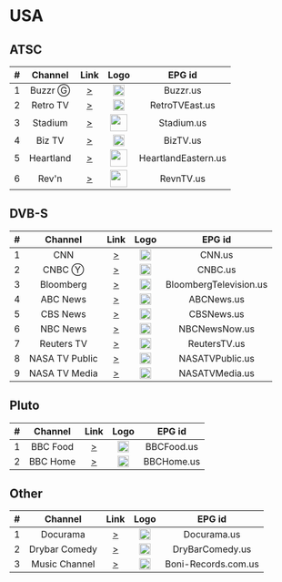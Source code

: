 <h1>USA</h1>

<h2>ATSC</h2>

| #   | Channel        | Link  | Logo | EPG id |
|:---:|:--------------:|:-----:|:----:|:------:|
| 1   | Buzzr Ⓖ        | [>](https://buzzrota-ono.amagi.tv/playlist1080.m3u8) | <img height="20" src="https://upload.wikimedia.org/wikipedia/commons/thumb/d/d6/Buzzr_logo.svg/768px-Buzzr_logo.svg.png"/> | Buzzr.us |
| 2   | Retro TV       | [>](https://bcovlive-a.akamaihd.net/5e531be3ed6c41229b2af2d9bffba88d/us-east-1/6183977686001/profile_1/chunklist.m3u8) | <img height="20" src="https://i.imgur.com/PNTYOgg.png" /> | RetroTVEast.us |
| 3   | Stadium        | [>](https://bcovlive-a.akamaihd.net/e64d564b9275484f85981d8c146fb915/us-east-1/5994000126001/profile_1/976f34cf5a614518b7b539cbf9812080/chunklist_ssaiV.m3u8) | <img height="30" src="https://i.imgur.com/6ae9E8d.png"/> | Stadium.us |
| 4   | Biz TV         | [>](https://thegateway.app/BizTV/BizTV-Tones/chunks.m3u8?nimblesessionid=94690008) | <img height="20" src="https://i.imgur.com/cbGvXyF.jpg"/> | BizTV.us |
| 5   | Heartland      | [>](https://bcovlive-a.akamaihd.net/1ad942d15d9643bea6d199b729e79e48/us-east-1/6183977686001/profile_1/chunklist.m3u8) |  <img height="30" src="https://i.imgur.com/a67bbag.png" /> | HeartlandEastern.us |
| 6   | Rev'n          | [>](https://bcovlive-a.akamaihd.net/a71236fdda1747999843bd3d55bdd6fa/us-east-1/6183977686001/profile_1/chunklist.m3u8) | <img height="30" src="https://i.imgur.com/VUhqVgG.png" /> | RevnTV.us |

<h2>DVB-S</h2>

| #   | Channel        | Link  | Logo | EPG id |
|:---:|:--------------:|:-----:|:----:|:------:|
| 1   | CNN            | [>](https://tve-live-lln.warnermediacdn.com/hls/live/586495/cnngo/cnn_slate/VIDEO_0_3564000.m3u8) | <img height="20" src="https://i.imgur.com/vyrc1I1.png"/> | CNN.us |
| 2   | CNBC Ⓨ         | [>](https://www.youtube.com/c/CNBC/live) | <img height="20" src="https://i.imgur.com/BTasyOy.png"/> | CNBC.us |
| 3   | Bloomberg      | [>](https://bloomberg.com/media-manifest/streams/us.m3u8) | <img height="20" src="https://i.imgur.com/VnCcH73.png"/> | BloombergTelevision.us |
| 4   | ABC News       | [>](https://content.uplynk.com/channel/3324f2467c414329b3b0cc5cd987b6be.m3u8) | <img height="20" src="https://i.imgur.com/7sJLzKi.png"/> | ABCNews.us |
| 5   | CBS News       | [>](https://cbsnews.akamaized.net/hls/live/2020607/cbsnlineup_8/master.m3u8) | <img height="20" src="https://i.imgur.com/nki2HDQ.png"/> | CBSNews.us |
| 6   | NBC News       | [>](http://dai2.xumo.com/xumocdn/p=roku/amagi_hls_data_xumo1212A-xumo-nbcnewsnow/CDN/playlist.m3u8) | <img height="20" src="https://i.imgur.com/v48mMRT.png"/> | NBCNewsNow.us |
| 7   | Reuters TV     | [>](https://reuters-reutersnow-1-eu.rakuten.wurl.tv/playlist.m3u8) | <img height="20" src="https://i.imgur.com/AbvCnoH.png"/> | ReutersTV.us |
| 8   | NASA TV Public | [>](https://ntv1.akamaized.net/hls/live/2014075/NASA-NTV1-HLS/master_2000.m3u8) | <img height="20" src="https://i.imgur.com/rmyfoOI.png"/> | NASATVPublic.us |
| 9   | NASA TV Media  | [>](https://ntv2.akamaized.net/hls/live/2013923/NASA-NTV2-HLS/master.m3u8) | <img height="20" src="https://i.imgur.com/rmyfoOI.png"/> | NASATVMedia.us |

<h2>Pluto</h2>

| #   | Channel        | Link  | Logo | EPG id |
|:---:|:--------------:|:-----:|:----:|:------:|
| 1   | BBC Food   | [>](https://service-stitcher.clusters.pluto.tv/v1/stitch/embed/hls/channel/5fb5844bf5514d0007945bda/master.m3u8?deviceId=channel&deviceModel=web&deviceVersion=1.0&appVersion=1.0&deviceType=rokuChannel&deviceMake=rokuChannel&deviceDNT=1&advertisingId=channel&embedPartner=rokuChannel&appName=rokuchannel&is_lat=1&bmodel=bm1&content=channel&platform=web&tags=ROKU_CONTENT_TAGS&coppa=false&content_type=livefeed&rdid=channel&genre=ROKU_ADS_CONTENT_GENRE&content_rating=ROKU_ADS_CONTENT_RATING&studio_id=viacom&channel_id=channel) | <img height="20" src="https://i.imgur.com/N3xiz4m.png"/> | BBCFood.us |
| 2   | BBC Home   | [>](https://service-stitcher.clusters.pluto.tv/v1/stitch/embed/hls/channel/5fb5836fe745b600070fc743/master.m3u8?deviceId=channel&deviceModel=web&deviceVersion=1.0&appVersion=1.0&deviceType=rokuChannel&deviceMake=rokuChannel&deviceDNT=1&advertisingId=channel&embedPartner=rokuChannel&appName=rokuchannel&is_lat=1&bmodel=bm1&content=channel&platform=web&tags=ROKU_CONTENT_TAGS&coppa=false&content_type=livefeed&rdid=channel&genre=ROKU_ADS_CONTENT_GENRE&content_rating=ROKU_ADS_CONTENT_RATING&studio_id=viacom&channel_id=channel) | <img height="20" src="https://i.imgur.com/Ii8DX1x.png"/> | BBCHome.us |

<h2>Other</h2>

| #   | Channel        | Link  | Logo | EPG id |
|:---:|:--------------:|:-----:|:----:|:------:|
|1    | Docurama       | [>](https://cinedigm.vo.llnwd.net/conssui/amagi_hls_data_xumo1234A-docuramaA/CDN/master.m3u8) | <img height="20" src="https://i.imgur.com/bNg8mze.png"/> | Docurama.us |
|2    | Drybar Comedy  | [>](https://drybar-drybarcomedy-1-ca.samsung.wurl.com/manifest/playlist.m3u8) | <img height="20" src="https://i.imgur.com/EldlmTp.png"/> | DryBarComedy.us |
|3    | Music Channel  | [>](http://media.boni-records.com/index.m3u8) | <img height="20" src="http://media.boni-records.com/logo.png"/> | Boni-Records.com.us |
